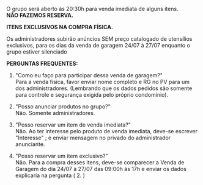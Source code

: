 O grupo será aberto às 20:30h para venda imediata de alguns itens.<br />
<b>NÃO FAZEMOS RESERVA.</b>

<b>ITENS EXCLUSIVOS NA COMPRA FÍSICA.</b>

Os administradores subirão anúncios SEM preço catalogado de utensílios exclusivos, para os dias da venda de garagem 24/07 à 27/07 enquanto o grupo estiver silenciado


<b>PERGUNTAS FREQUENTES: </b>

1. "Como eu faço para participar dessa venda de garagem?" <br />
Para a venda física, favor enviar nome completo e RG no PV para um dos administradores. (Lembrando que os dados pedidos são somente para controle e segurança exigida pelo próprio condomínio).

2. "Posso anunciar produtos no grupo?"<br />
Não. Somente administradores.

3. "Posso reservar um item de venda imediata?"<br />
Não. Ao ter interesse pelo produto de venda imediata, deve-se escrever "Interesse" ; e enviar mensagem no privado do administrador anunciante.

4. "Posso reservar um item exclusivo?"<br />
Não. Para a compra desses itens, deve-se comparecer a Venda de Garagem do dia 24/07 à 27/07 das 09:00h às 17h e enviar os dados explicaria na pergunta ( 2. )

